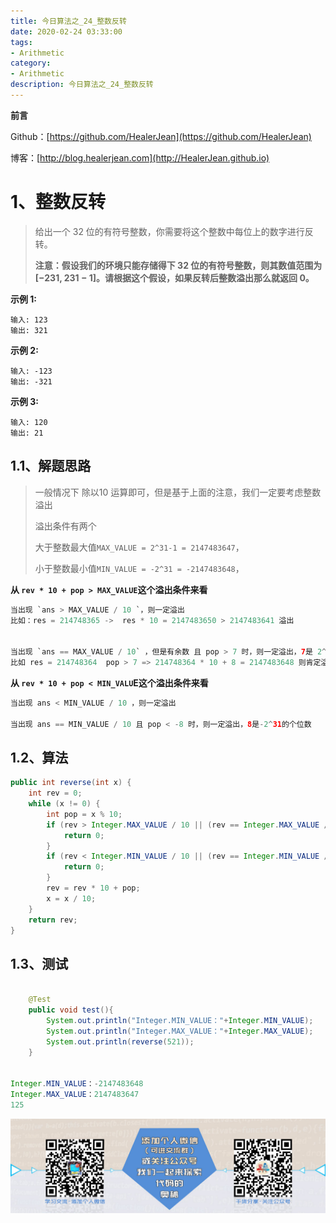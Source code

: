 ```yaml
---
title: 今日算法之_24_整数反转
date: 2020-02-24 03:33:00
tags: 
- Arithmetic
category: 
- Arithmetic
description: 今日算法之_24_整数反转
---
```


**前言**     

 Github：[https://github.com/HealerJean](https://github.com/HealerJean)         

 博客：[http://blog.healerjean.com](http://HealerJean.github.io)          



# 1、整数反转
> 给出一个 32 位的有符号整数，你需要将这个整数中每位上的数字进行反转。    
>
> **注意：假设我们的环境只能存储得下 32 位的有符号整数，则其数值范围为 [−231,  231 − 1]。请根据这个假设，如果反转后整数溢出那么就返回 0。**  



**示例 1:**

```
输入: 123
输出: 321
```

 **示例 2:**

```
输入: -123
输出: -321
```

**示例 3:**

```
输入: 120
输出: 21
```





## 1.1、解题思路 

> 一般情况下 除以10 运算即可，但是基于上面的注意，我们一定要考虑整数溢出    
>
> 溢出条件有两个      
>
> 大于整数最大值`MAX_VALUE = 2^31-1 = 2147483647`，   
>
> 小于整数最小值`MIN_VALUE = -2^31 = -2147483648`，



**从 `rev * 10 + pop > MAX_VALUE`这个溢出条件来看**     

```java
当出现 `ans > MAX_VALUE / 10 `，则一定溢出   
比如：res = 214748365 ->  res * 10 = 2147483650 > 2147483641 溢出   


当出现 `ans == MAX_VALUE / 10` ，但是有余数 且 pop > 7 时，则一定溢出，7是 2^31-1的个位数 
比如 res = 214748364  pop > 7 => 214748364 * 10 + 8 = 2147483648 则肯定溢出   
```



**从 `rev * 10 + pop < MIN_VALU`E这个溢出条件来看**   

```java
当出现 ans < MIN_VALUE / 10 ，则一定溢出    

当出现 ans == MIN_VALUE / 10 且 pop < -8 时，则一定溢出，8是-2^31的个位数
```



## 1.2、算法

```java
public int reverse(int x) {
    int rev = 0;
    while (x != 0) {
        int pop = x % 10;
        if (rev > Integer.MAX_VALUE / 10 || (rev == Integer.MAX_VALUE / 10 && pop > 7)) {
            return 0;
        }
        if (rev < Integer.MIN_VALUE / 10 || (rev == Integer.MIN_VALUE / 10 && pop < -8)) {
            return 0;
        }
        rev = rev * 10 + pop;
        x = x / 10;
    }
    return rev;
}
```




## 1.3、测试 

```java

    @Test
    public void test(){
        System.out.println("Integer.MIN_VALUE："+Integer.MIN_VALUE);
        System.out.println("Integer.MAX_VALUE："+Integer.MAX_VALUE);
        System.out.println(reverse(521));
    }


Integer.MIN_VALUE：-2147483648
Integer.MAX_VALUE：2147483647
125
```





![ContactAuthor](https://raw.githubusercontent.com/HealerJean/HealerJean.github.io/master/assets/img/artical_bottom.jpg)



<link rel="stylesheet" href="https://unpkg.com/gitalk/dist/gitalk.css">

<script src="https://unpkg.com/gitalk@latest/dist/gitalk.min.js"></script> 
<div id="gitalk-container"></div>    
 <script type="text/javascript">
    var gitalk = new Gitalk({
		clientID: `1d164cd85549874d0e3a`,
		clientSecret: `527c3d223d1e6608953e835b547061037d140355`,
		repo: `HealerJean.github.io`,
		owner: 'HealerJean',
		admin: ['HealerJean'],
		id: 'AAAAAAAAAAAAAAA',
    });
    gitalk.render('gitalk-container');
</script> 
